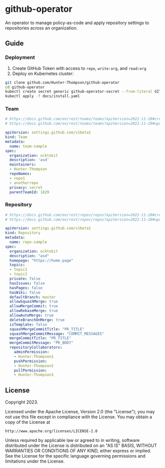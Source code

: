 # github-operator
An operator to manage policy-as-code and apply repository settings to repositories across an organization.

## Guide

### Deployment

1. Create GitHub Token with access to `repo`, `write:org`, and `read:org`
2. Deploy on Kubernetes cluster:

```sh
git clone github.com/Hunter-Thompson/github-operator
cd github-operator
kubectl create secret generic github-operator-secret --from-literal GITHUB_TOKEN=ghp_sjdnfksdfnjksdf 
kubectl apply -f docs/install.yaml
```

### Team

```yaml
# https://docs.github.com/en/rest/teams/teams?apiVersion=2022-11-28#create-a-team
# https://docs.github.com/en/rest/teams/teams?apiVersion=2022-11-28#update-a-team

apiVersion: settings.github.com/v1beta1
kind: Team
metadata:
  name: team-sample
spec:
  organization: ocktokit
  description: 'asd'
  maintainers:
  - Hunter-Thompson
  repoNames:
  - repo1
  - anotherrepo
  privacy: secret
  parentTeamId: 1829
```

### Repository

```yaml
# https://docs.github.com/en/rest/repos/repos?apiVersion=2022-11-28#create-an-organization-repository
# https://docs.github.com/en/rest/repos/repos?apiVersion=2022-11-28#update-a-repository

apiVersion: settings.github.com/v1beta1
kind: Repository
metadata:
  name: repo-sample
spec:
  organization: ocktokit
  description: "asd"
  homepage: "https://home.page"
  topics:
  - topic1
  - topic2
  private: false
  hasIssues: false
  hasPages: false
  hasWiki: false
  defaultBranch: master
  allowSquashMerge: true
  allowMergeCommit: true
  allowRebaseMerge: true
  allowAutoMerge: true
  deleteBranchOnMerge: true
  isTemplate: false
  squashMergeCommitTitle: "PR_TITLE"
  squashMergeCommitMessage: "COMMIT_MESSAGES"
  mergeCommitTitle: "PR_TITLE"
  mergeCommitMessage: "PR_BODY"
  repositoryCollaborators:
    adminPermission:
    - Hunter-Thompson1
    pushPermission:
    - Hunter-Thompson2
    pullPermission:
    - Hunter-Thompson3
```

## License

Copyright 2023.

Licensed under the Apache License, Version 2.0 (the "License");
you may not use this file except in compliance with the License.
You may obtain a copy of the License at

    http://www.apache.org/licenses/LICENSE-2.0

Unless required by applicable law or agreed to in writing, software
distributed under the License is distributed on an "AS IS" BASIS,
WITHOUT WARRANTIES OR CONDITIONS OF ANY KIND, either express or implied.
See the License for the specific language governing permissions and
limitations under the License.

